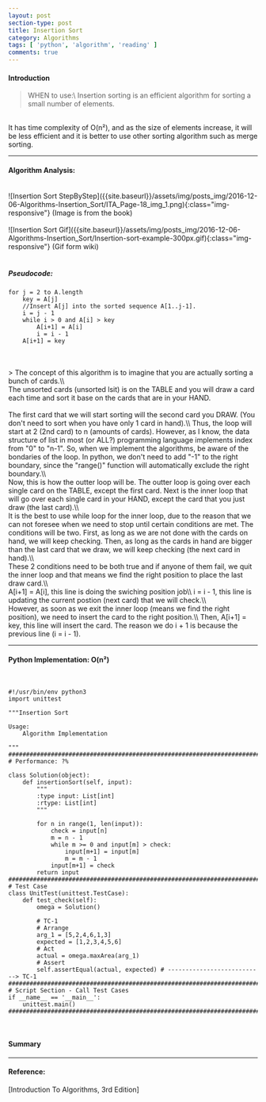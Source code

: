 ```yaml
---
layout: post
section-type: post
title: Insertion Sort
category: Algorithms
tags: [ 'python', 'algorithm', 'reading' ]
comments: true
---
```


#### Introduction

> WHEN to use:\\
Insertion sorting is an efficient algorithm for sorting a small number of elements.
<br>
It has time complexity of O(n&sup2;), and as the size of elements increase, it will be less efficient and it is better to use other sorting algorithm such as merge sorting.

<hr>

#### Algorithm Analysis:

<br>
![Insertion Sort StepByStep]({{site.baseurl}}/assets/img/posts_img/2016-12-06-Algorithms-Insertion_Sort/ITA_Page-18_img_1.png){:class="img-responsive"}
(Image is from the book)
<br>
<br>
![Insertion Sort Gif]({{site.baseurl}}/assets/img/posts_img/2016-12-06-Algorithms-Insertion_Sort/Insertion-sort-example-300px.gif){:class="img-responsive"}
(Gif form wiki)
<br>
<br>

##### Pseudocode:
~~~
for j = 2 to A.length
    key = A[j]
    //Insert A[j] into the sorted sequence A[1..j-1].
    i = j - 1
    while i > 0 and A[i] > key
        A[i+1] = A[i]
        i = i - 1
    A[i+1] = key
~~~

<br>
<br>
> The concept of this algorithm is to imagine that you are actually sorting a bunch of cards.\\
<br>
The unsorted cards (unsorted lsit) is on the TABLE and you will draw a card each time and sort it base on the cards that are in your HAND.
<br>
<br>
The first card that we will start sorting will the second card you DRAW. (You don't need to sort when you have only 1 card in hand).\\
Thus, the loop will start at 2 (2nd card) to n (amounts of cards). However, as I know, the data structure of list in most (or ALL?) programming language implements index from "0" to "n-1". So, when we implement the algorithms, be aware of the bondaries of the loop. In python, we don't need to add "-1" to the right boundary, since the "range()" function will automatically exclude the right boundary.\\
<br>
Now, this is how the outter loop will be. The outter loop is going over each single card on the TABLE, except the first card. Next is the inner loop that will go over each single card in your HAND, except the card that you just draw (the last card).\\
<br>
It is the best to use while loop for the inner loop, due to the reason that we can not foresee when we need to stop until certain conditions are met. The conditions will be two. First, as long as we are not done with the cards on hand, we will keep checking. Then, as long as the cards in hand are bigger than the last card that we draw, we will keep checking (the next card in hand).\\
<br>
These 2 conditions need to be both true and if anyone of them fail, we quit the inner loop and that means we find the right position to place the last draw card.\\
<br>
A[i+1] = A[i], this line is doing the swiching position job\\
i = i - 1, this line is updating the current postion (next card) that we will check.\\
<br>
However, as soon as we exit the inner loop (means we find the right position), we need to insert the card to the right position.\\
Then, A[i+1] = key, this line will insert the card. The reason we do i + 1 is because the previous line (i = i - 1).
<hr>

#### Python Implementation: O(n&sup2;)

<br>

~~~ 
#!/usr/bin/env python3
import unittest

"""Insertion Sort

Usage:
    Algorithm Implementation

"""
##############################################################################################
# Performance: ?%

class Solution(object):
    def insertionSort(self, input):
        """
        :type input: List[int]
        :rtype: List[int]
        """

        for n in range(1, len(input)):
            check = input[n]
            m = n - 1
            while m >= 0 and input[m] > check:
                input[m+1] = input[m]
                m = m - 1
            input[m+1] = check
        return input
##############################################################################################
# Test Case
class UnitTest(unittest.TestCase):
    def test_check(self):
        omega = Solution()

        # TC-1
        # Arrange
        arg_1 = [5,2,4,6,1,3]
        expected = [1,2,3,4,5,6]
        # Act
        actual = omega.maxArea(arg_1)
        # Assert
        self.assertEqual(actual, expected) # ---------------------------> TC-1
##############################################################################################
# Script Section - Call Test Cases
if __name__ == '__main__':
    unittest.main()
##############################################################################################
~~~

<br>

#### Summary

<hr>

#### Reference:
[Introduction To Algorithms, 3rd Edition]
